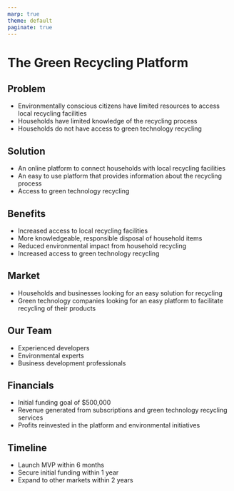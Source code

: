 ```yaml
---
marp: true
theme: default
paginate: true
---
```

# The Green Recycling Platform

## Problem

- Environmentally conscious citizens have limited resources to access local recycling facilities
- Households have limited knowledge of the recycling process
- Households do not have access to green technology recycling

## Solution

- An online platform to connect households with local recycling facilities
- An easy to use platform that provides information about the recycling process
- Access to green technology recycling

## Benefits

- Increased access to local recycling facilities
- More knowledgeable, responsible disposal of household items
- Reduced environmental impact from household recycling
- Increased access to green technology recycling

## Market

- Households and businesses looking for an easy solution for recycling
- Green technology companies looking for an easy platform to facilitate recycling of their products

## Our Team

- Experienced developers
- Environmental experts
- Business development professionals

## Financials

- Initial funding goal of $500,000
- Revenue generated from subscriptions and green technology recycling services
- Profits reinvested in the platform and environmental initiatives

## Timeline

- Launch MVP within 6 months
- Secure initial funding within 1 year
- Expand to other markets within 2 years
  